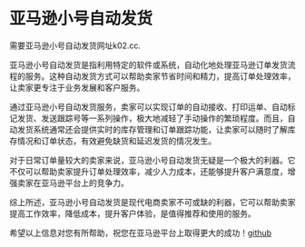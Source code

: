 # 亚马逊小号自动发货

需要亚马逊小号自动发货网址k02.cc.

亚马逊小号自动发货是指利用特定的软件或系统，自动化地处理亚马逊订单发货流程的服务。这种自动发货方式可以帮助卖家节省时间和精力，提高订单处理效率，让卖家更专注于业务发展和客户服务。

通过亚马逊小号自动发货服务，卖家可以实现订单的自动接收、打印运单、自动标记发货、发送跟踪号等一系列操作，极大地减轻了手动操作的繁琐程度。而且，自动发货系统通常还会提供实时的库存管理和订单跟踪功能，让卖家可以随时了解库存情况和订单状态，有效避免缺货和延迟发货的情况发生。

对于日常订单量较大的卖家来说，亚马逊小号自动发货无疑是一个极大的利器。它不仅可以帮助卖家提升订单处理效率，减少人力成本，还能够提升客户满意度，增强卖家在亚马逊平台上的竞争力。

综上所述，亚马逊小号自动发货是现代电商卖家不可或缺的利器，它可以帮助卖家提高工作效率，降低成本，提升客户体验，是值得推荐和使用的服务。

希望以上信息对您有所帮助，祝您在亚马逊平台上取得更大的成功！[github](https://github.com)